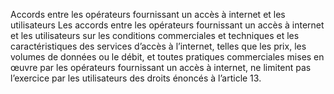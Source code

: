 Accords entre les opérateurs fournissant un accès à internet et les utilisateurs
Les accords entre les opérateurs fournissant un accès à internet et les utilisateurs sur les conditions commerciales et techniques et les caractéristiques des services d’accès à l’internet, telles que les prix, les volumes de données ou le débit, et toutes pratiques commerciales mises en œuvre par les opérateurs fournissant un accès à internet, ne limitent pas l’exercice par les utilisateurs des droits énoncés à l’article 13.